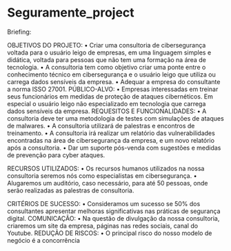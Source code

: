 # Seguramente_project
Briefing:

OBJETIVOS DO PROJETO:
•	Criar uma consultoria de cibersegurança voltada para o usuário leigo de empresas, em uma linguagem simples e didática, voltada para pessoas que não tem uma formação na área de tecnologia.
•	A consultoria tem como objetivo criar uma ponte entre o conhecimento técnico em cibersegurança e o usuário leigo que utiliza ou carrega dados sensíveis da empresa.
•	Adequar a empresa do consultante a norma ISSO 27001.
PÚBLICO-ALVO:
•	Empresas interessadas em treinar seus funcionários em medidas de proteção de ataques cibernéticos. Em especial o usuário leigo não especializado em tecnologia que carrega dados sensíveis da empresa.
REQUESITOS E FUNCIONALIDADES:
•	A consultoria deve ter uma metodologia de testes com simulações de ataques de malwares.
•	A consultoria utilizará de palestras e encontros de treinamento.
•	A consultoria irá realizar um relatório das vulnerabilidades encontradas na área de cibersegurança da empresa, e um novo relatório após a consultoria.
•	Dar um suporte pós-venda com sugestões e medidas de prevenção para cyber ataques.

RECURSOS UTILIZADOS:
•	Os recursos humanos utilizados na nossa consultoria seremos nós como especialistas em cibersegurança.
•	Alugaremos um auditório, caso necessário, para até 50 pessoas, onde serão realizadas as palestras de consultoria.

CRITÉRIOS DE SUCESSO:
•	Consideramos um sucesso se 50% dos consultantes apresentar melhoras significativas nas práticas de segurança digital.
COMUNICAÇÃO:
•	Na questão de divulgação da nossa consultoria, criaremos um site da empresa, páginas nas redes sociais, canal do Youtube.
REDUÇÃO DE RISCOS:
•	O principal risco do nosso modelo de negócio é a concorrência


